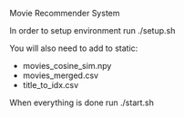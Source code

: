 Movie Recommender System

In order to setup environment run ./setup.sh

You will also need to add to static:
* movies_cosine_sim.npy
* movies_merged.csv
* title_to_idx.csv

When everything is done run ./start.sh